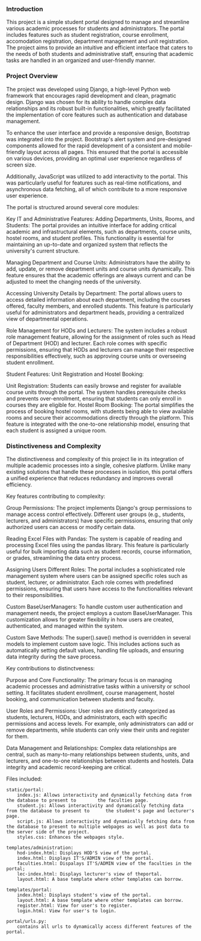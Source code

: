 ### Introduction
This project is a simple student portal designed to manage and streamline various academic processes for students and administrators. The portal includes features such as student registration, course enrollment, accomodation registration, department management and unit registration. The project aims to provide an intuitive and efficient interface that caters to the needs of both students and administrative staff, ensuring that academic tasks are handled in an organized and user-friendly manner.

### Project Overview
The project was developed using Django, a high-level Python web framework that encourages rapid development and clean, pragmatic design. Django was chosen for its ability to handle complex data relationships and its robust built-in functionalities, which greatly facilitated the implementation of core features such as authentication and database management.

To enhance the user interface and provide a responsive design, Bootstrap was integrated into the project. Bootstrap's alert system and pre-designed components allowed for the rapid development of a consistent and mobile-friendly layout across all pages. This ensured that the portal is accessible on various devices, providing an optimal user experience regardless of screen size.

Additionally, JavaScript was utilized to add interactivity to the portal. This was particularly useful for features such as real-time notifications, and asynchronous data fetching, all of which contribute to a more responsive user experience.

The portal is structured around several core modules:

Key IT and Administrative Features:
Adding Departments, Units, Rooms, and Students: The portal provides an intuitive interface for adding critical academic and infrastructural elements, such as departments, course units, hostel rooms, and student profiles. This functionality is essential for maintaining an up-to-date and organized system that reflects the university's current structure.

Managing Department and Course Units: Administrators have the ability to add, update, or remove department units and course units dynamically. This feature ensures that the academic offerings are always current and can be adjusted to meet the changing needs of the university.

Accessing University Details by Department: The portal allows users to access detailed information about each department, including the courses offered, faculty members, and enrolled students. This feature is particularly useful for administrators and department heads, providing a centralized view of departmental operations.

Role Management for HODs and Lecturers: The system includes a robust role management feature, allowing for the assignment of roles such as Head of Department (HOD) and lecturer. Each role comes with specific permissions, ensuring that HODs and lecturers can manage their respective responsibilities effectively, such as approving course units or overseeing student enrollment.

Student Features: Unit Registration and Hostel Booking:

Unit Registration: Students can easily browse and register for available course units through the portal. The system handles prerequisite checks and prevents over-enrollment, ensuring that students can only enroll in courses they are eligible for.
Hostel Room Booking: The portal simplifies the process of booking hostel rooms, with students being able to view available rooms and secure their accommodations directly through the platform. This feature is integrated with the one-to-one relationship model, ensuring that each student is assigned a unique room.

### Distinctiveness and Complexity

The distinctiveness and complexity of this project lie in its integration of multiple academic processes into a single, cohesive platform. Unlike many existing solutions that handle these processes in isolation, this portal offers a unified experience that reduces redundancy and improves overall efficiency.

Key features contributing to complexity:

Group Permissions: The project implements Django's group permissions to manage access control effectively. Different user groups (e.g., students, lecturers, and administrators) have specific permissions, ensuring that only authorized users can access or modify certain data.

Reading Excel Files with Pandas: The system is capable of reading and processing Excel files using the pandas library. This feature is particularly useful for bulk importing data such as student records, course information, or grades, streamlining the data entry process.

Assigning Users Different Roles: The portal includes a sophisticated role management system where users can be assigned specific roles such as student, lecturer, or administrator. Each role comes with predefined permissions, ensuring that users have access to the functionalities relevant to their responsibilities.

Custom BaseUserManagers: To handle custom user authentication and management needs, the project employs a custom BaseUserManager. This customization allows for greater flexibility in how users are created, authenticated, and managed within the system.

Custom Save Methods: The super().save() method is overridden in several models to implement custom save logic. This includes actions such as automatically setting default values, handling file uploads, and ensuring data integrity during the save process.

Key contributions to distinctveness:

Purpose and Core Functionality: The primary focus is on managing academic processes and administrative tasks within a university or school setting. It facilitates student enrollment, course management, hostel booking, and communication between students and faculty.

User Roles and Permissions: User roles are distinctly categorized as students, lecturers, HODs, and administrators, each with specific permissions and access levels. For example, only administrators can add or remove departments, while students can only view their units and register for them.

Data Management and Relationships: Complex data relationships are central, such as many-to-many relationships between students, units, and lecturers, and one-to-one relationships between students and hostels. Data integrity and academic record-keeping are critical.

Files included:

    static/portal:
        index.js: Allows interactivity and dynamically fetching data from the database to present to        the faculties page.
        student.js: Allows interactivity and dynamically fetching data from the database to present to      the student's page and lecturer's page.
        script.js: Allows interactivity and dynamically fetching data from the database to present to multiple webpages as well as post data to the server side of the project. 
        styles.css: Enhances the webpages style.

    templates/administration:
        hod-index.html: Displays HOD'S view of the portal.
        index.html: Displays IT'S/ADMIN view of the portal.
        faculties.html: Dispalays IT'S/ADMIN view of the faculties in the portal;
        lec-index.html: Displays lecturer's view of theportal.
        layout.html: A base template where other templates can borrow.

    templates/portal:
        index.html: Displays student's view of the portal.
        layout.html: A base template where other templates can borrow.
        register.html: View for user's to register.
        login.html: View for user's to login.

    portal/urls.py:
        contains all urls to dynamically access different features of the portal.

